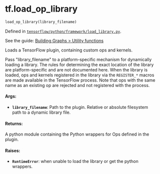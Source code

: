 <div itemscope itemtype="http://developers.google.com/ReferenceObject">
<meta itemprop="name" content="tf.load_op_library" />
</div>

# tf.load_op_library

``` python
load_op_library(library_filename)
```



Defined in [`tensorflow/python/framework/load_library.py`](https://www.tensorflow.org/code/tensorflow/python/framework/load_library.py).

See the guide: [Building Graphs > Utility functions](../../../api_guides/python/framework.md#Utility_functions)

Loads a TensorFlow plugin, containing custom ops and kernels.

Pass "library_filename" to a platform-specific mechanism for dynamically
loading a library. The rules for determining the exact location of the
library are platform-specific and are not documented here. When the
library is loaded, ops and kernels registered in the library via the
`REGISTER_*` macros are made available in the TensorFlow process. Note
that ops with the same name as an existing op are rejected and not
registered with the process.

#### Args:

* <b>`library_filename`</b>: Path to the plugin.
    Relative or absolute filesystem path to a dynamic library file.


#### Returns:

A python module containing the Python wrappers for Ops defined in
the plugin.


#### Raises:

* <b>`RuntimeError`</b>: when unable to load the library or get the python wrappers.